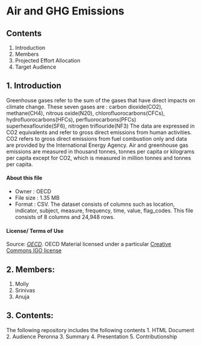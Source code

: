 # Air and GHG Emissions

## Contents

1. Introduction
2. Members
4. Projected Effort Allocation
5. Target Audience



## 1. Introduction
     
   Greenhouse gases refer to the sum of the gases that have direct impacts on climate change. These seven gases are :
   carbon dioxide(CO2), methane(CH4), nitrous oxide(N20), chlorofluorocarbons(CFCs), hydrofluorocarbons(HFCs), perfluorocarbons(PFCs)
   superhexaflouride(SF6), nitrogen triflouride(NF3)
   The data are expressed in CO2 equivalents and refer to gross direct emissions from human activities. CO2 refers to gross direct 
   emissions from fuel combustion only and data are provided by the International Energy Agency.
   Air and greenhouse gas emissions are measured in thousand tonnes, tonnes per capita or kilograms  per capita except for 
   CO2, which is measured in million tonnes and tonnes per capita.
   
#### About this file
   * Owner : OECD
   * File size : 1.35 MB
   * Format : CSV.
  The dataset consists of columns such as location, indicator, subject, measure, frequency, time, value, flag_codes. This file consists      of 8 columns and 24,948 rows.
   
#### License/ Terms of Use
   Source: [*OECD*](https://data.oecd.org/air/air-and-ghg-emissions.htm).
   OECD Material licensed under a particular [Creative Commons IGO license](http://www.oecd.org/termsandconditions/)


## 2. Members:
1. Molly 
2. Srinivas
3. Anuja


## 3. Contents:
   
   The following repository includes the following contents
    1. HTML Document
    2. Audience Peronna
    3. Summary
    4. Presentation
    5. Contributionship



